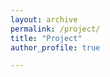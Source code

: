 ```yaml
---
layout: archive
permalink: /project/
title: "Project"
author_profile: true

---
```


<style>
.project-card {
  border: 1px solid #e0e0e0;
  border-radius: 10px;
  margin-bottom: 2em;
  padding: 1.2em 1.5em 1.2em 1.5em;
  background: #fafbfc;
  box-shadow: 0 2px 8px 0 rgba(0,0,0,0.03);
}
.project-title {
  font-size: 1.2em;
  font-weight: bold;

  <div class="project-card">
    <div class="project-title">Design, Optimization, and Manufacturing Systems for Reconfigurable Modular Soft Robots <span class="project-badge">2021-2023</span></div>
    <div style="text-align:justify;">
      This research involves designing soft robots using Computer-Aided Design (CAD) software, such as SolidWorks and Inventor. Soft robot performance is optimized using simulation software, including COMSOL and MATLAB. Additive manufacturing and molding technologies are employed to fabricate soft robots. Additionally, the connection mechanism is designed for the reconfigurable modular soft robots.
    </div>
    <div class="project-links">
      <a class="project-link-btn" href="../../files/CAD_20(6)_2023_1141-1153%20(1).pdf" target="_blank">PDF</a>
    </div>
    <img class="project-img" src="https://github.com/user-attachments/assets/cac57803-c525-4245-a089-5aa951f58cd1" alt="image" />
  </div>

  <div class="project-card">
    <div class="project-title">Data-Driven Shape Optimization Design for Auxetics Using Isogeometric Analysis <span class="project-badge">2019-2021</span></div>
    <div style="text-align:justify;">
      This project implements a back-propagation neural network (BPNN)-based design framework for petal-shaped auxetics using isogeometric analysis, and proposes a deep neural networks (DNN) framework for tetra-chiral auxetics shape optimization design. The highly nonlinear relation between the input geometry variables and the effective material properties is fitted by a data-driven method (i.e., BPNN, DNN), facilitated by the NURBS-based parametric modeling scheme with a small number of design variables. This enables an easy analytical sensitivity analysis, demonstrating high accuracy and efficiency. Optimal auxetic structures are produced using 3D printing and experimentally tested for their properties. The implementation is based on the collaboration between Matlab and TensorFlow.
    </div>
    <div class="project-links">
      <a class="project-link-btn" href="../../files/Liao 等。 - 2022 - Deep-learning-based isogeometric inverse design fo.pdf" target="_blank">PDF</a>
    </div>
    <img class="project-img" src="https://github.com/user-attachments/assets/0a9be658-006d-4ecf-9763-0bf8fa5e8d29" alt="image" />
  </div>

  <div class="project-card">
    <div class="project-title">Multiple Accelerated Methods for Mesh-based and Isogeometric Topology Optimization <span class="project-badge">2018-2019</span></div>
    <div style="text-align:justify;">
      This research proposes multilevel mesh, effective iterative methods, and local-update strategies to accelerate computing efficiency in topology optimization. For mesh-based topology optimization, the method projects density from coarse to fine meshes to accelerate convergence, adopts an initial-value-based preconditioned conjugate-gradient (PCG) method to solve the equations of Finite Element Analysis (FEA), and decreases the number of updated meshes according to their density. This results in a 35%-80% reduction in computational time compared to the classical TOP88 code. For isogeometric topology optimization, where control points are the design variables, the method applies *h*-refinement to subdivide the mesh, adopts a Multigrid conjugate gradient method (MGCG) to solve the equilibrium equation, and reduces control points according to their density. This successfully reduces 37%-93% of computational time compared to unaccelerated cases. The multiple accelerated methods perform better in large-scale cases and have general applicability for topology optimizations based on either meshes or control points.
    </div>
    <div class="project-links">
      <a class="project-link-btn" href="../../files/Liao 等。 - 2019 - A triple acceleration method for topology optimiza.pdf" target="_blank">PDF 1</a>
      <a class="project-link-btn" href="../../files/Wang 等。 - 2020 - An efficient isogeometric topology optimization us.pdf" target="_blank">PDF 2</a>
    </div>
    <img class="project-img" src="https://github.com/user-attachments/assets/217c9091-8008-496c-9bbe-a8622a355caf" alt="image" />
  </div>

  <div class="project-card">
    <div class="project-title">Graded-density Lattice Structure Optimization Design Based on Topology Optimization <span class="project-badge">2017-2018</span></div>
    <div style="text-align:justify;">
      This research proposes a multiscale topology optimization method based on the homogenization method, which generates graded-density lattice structures according to actual loads to achieve optimal performance. The method combines MATLAB with ANSYS, where optimization is performed in MATLAB and FEA computing and modeling are conducted in ANSYS. The lattice structure is rebuilt using Rhinoceros. Compared with the beam-model-based lattice optimization method from commercial software HyperWorks, the proposed method achieves better performance in mass reduction and stress distribution. The feasibility of manufacturing the lattice structure is demonstrated through 3D printing.
    </div>
    <div class="project-links">
      <a class="project-link-btn" href="../../files/Liao - 2019 - Graded-density Lattice Structure Optimization Desi.pdf" target="_blank">PDF</a>
    </div>
    <img class="project-img" src="https://github.com/user-attachments/assets/9586c63b-2e20-48eb-96da-926c93dc436e" alt="image" />
  </div>
  <div style="text-align:justify;">
    In the rapidly evolving field of soft robotics, advancements in new materials, structural designs, and conceptual frameworks have propelled the rise of soft robot technology, particularly towards a highly versatile modular architecture with vast potential applications across various industries. However, one of the main challenges in this domain is the shape-morphing issue, as existing visualization and simulation tools struggle to adequately represent the complex and continuous deformation behaviors of soft robots. Furthermore, there is a distinct lack of intuitive, user-friendly platforms for visualizing and interactively controlling the shape-shifting capabilities of these robots. In response to these challenges, this paper introduces an innovative Digital Twin (DT) system specifically designed for reconfigurable soft robots, operating within an Augmented Reality (AR) environment. This system facilitates a more natural and accurate depiction of 3D soft deformations while providing an intuitive interface for simulation. We utilize a parameterized curve-driven method to dynamically adapt the DT in the AR space, ensuring smooth transitions between various 3D shape-morphing states. We identify three fundamental shape-morphing patterns—stretching, bending, and twisting—and create advanced visualization tools to precisely demonstrate these morphological changes. To enhance real-time representation of shape-morphing, we employ sensor fusion to detect and depict the soft robot's structural changes as parameterized curves. Our system is fully operational in an AR environment, empowering users to conduct immersive examinations and simulate reconfigurations of real-world soft robotic systems.
  </div>
  <img class="project-img" src="https://github.com/user-attachments/assets/cf3e018d-424c-4e68-8caa-55c696a89710" alt="digital twin" />
  <div class="project-links">
    <a class="project-link-btn" href="https://github.com/yuanzero/DT-Reconfigurable-Soft-Robot/tree/master" target="_blank">Code</a>
    <a class="project-link-btn" href="https://www.sciencedirect.com/science/article/pii/S0166361525000508" target="_blank">Paper</a>
  </div>
</div>


- **Three-levels Digital Twin Systems for Human-Robot Interaction (2022-2023)**

 <div style="text-align: justify">
  This research focuses on the development of a novel Augmented Reality (AR)-based digital twin system for human-robot interaction in manufacturing settings, with the aim of improving efficiency, accuracy, and adaptability. A three-level approach to digital twin technology is introduced, comprising virtual twin, hybrid twin, and cognitive twin levels, each offering unique functionalities. An intuitive AR-based interface is created, enabling users to interact with the digital twin through natural gestures, thereby streamlining programming and control processes. A comprehensive human-centric user study is conducted to validate the efficacy of the proposed system in minimizing setup time, reducing errors, and enhancing overall productivity.
   
  </div>


  <div class="project-links">
    <a class="project-link-btn" href="../../files/s40974-024-00327-7%20(1).pdf" target="_blank">PDF</a>
    <a class="project-link-btn" href="https://github.com/yuanzero/MR-Human-Robot-Interaction-Hololens2" target="_blank">Code</a>
  </div>
  <img class="project-img" src="https://github.com/user-attachments/assets/65b3a29e-05fd-45bc-9034-52c65106827c" alt="image" />

- **Design, Optimization, and Manufacturing Systems for Reconfigurable Modular Soft Robots (2021-2023)**

   <div style="text-align: justify">
  This research involves designing soft robots using Computer-Aided Design (CAD) software, such as SolidWorks and Inventor. Soft robot performance is optimized using simulation software, including COMSOL and MATLAB. Additive manufacturing and molding technologies are employed to fabricate soft robots. Additionally, the connection mechanism is designed for the reconfigurable modular soft robots.
     
  </div>


  <div class="project-links">
    <a class="project-link-btn" href="../../files/CAD_20(6)_2023_1141-1153%20(1).pdf" target="_blank">PDF</a>
  </div>
  <img class="project-img" src="https://github.com/user-attachments/assets/cac57803-c525-4245-a089-5aa951f58cd1" alt="image" />

  
- **Data-Driven Shape Optimization Design for Auxetics Using Isogeometric Analysis (2019-2021)**

   <div style="text-align: justify">
  This project implements a back-propagation neural network (BPNN)-based design framework for petal-shaped auxetics using isogeometric analysis, and proposes a deep neural networks (DNN) framework for tetra-chiral auxetics shape optimization design. The highly nonlinear relation between the input geometry variables and the effective material properties is fitted by a data-driven method (i.e., BPNN, DNN), facilitated by the NURBS-based parametric modeling scheme with a small number of design variables. This enables an easy analytical sensitivity analysis, demonstrating high accuracy and efficiency. Optimal auxetic structures are produced using 3D printing and experimentally tested for their properties. The implementation is based on the collaboration between Matlab and TensorFlow.

  </div>
  

  <div class="project-links">
    <a class="project-link-btn" href="../../files/Liao 等。 - 2022 - Deep-learning-based isogeometric inverse design fo.pdf" target="_blank">PDF</a>
  </div>
  <img class="project-img" src="https://github.com/user-attachments/assets/0a9be658-006d-4ecf-9763-0bf8fa5e8d29" alt="image" />


- **Multiple Accelerated Methods for Mesh-based and Isogeometric Topology Optimization (2018-2019)**

  <div style="text-align: justify">
  This research proposes multilevel mesh, effective iterative methods, and local-update strategies to accelerate computing efficiency in topology optimization. For mesh-based topology optimization, the method projects density from coarse to fine meshes to accelerate convergence, adopts an initial-value-based preconditioned conjugate-gradient (PCG) method to solve the equations of Finite Element Analysis (FEA), and decreases the number of updated meshes according to their density. This results in a 35%-80% reduction in computational time compared to the classical TOP88 code. For isogeometric topology optimization, where control points are the design variables, the method applies *h*-refinement to subdivide the mesh, adopts a Multigrid conjugate gradient method (MGCG) to solve the equilibrium equation, and reduces control points according to their density. This successfully reduces 37%-93% of computational time compared to unaccelerated cases. The multiple accelerated methods perform better in large-scale cases and have general applicability for topology optimizations based on either meshes or control points.

  </div>


  <div class="project-links">
    <a class="project-link-btn" href="../../files/Liao 等。 - 2019 - A triple acceleration method for topology optimiza.pdf" target="_blank">PDF 1</a>
    <a class="project-link-btn" href="../../files/Wang 等。 - 2020 - An efficient isogeometric topology optimization us.pdf" target="_blank">PDF 2</a>
  </div>
  <img class="project-img" src="https://github.com/user-attachments/assets/217c9091-8008-496c-9bbe-a8622a355caf" alt="image" />



- **Graded-density Lattice Structure Optimization Design Based on Topology Optimization (2017-2018)**

  <div style="text-align: justify">
  This research proposes a multiscale topology optimization method based on the homogenization method, which generates graded-density lattice structures according to actual loads to achieve optimal performance. The method combines MATLAB with ANSYS, where optimization is performed in MATLAB and FEA computing and modeling are conducted in ANSYS. The lattice structure is rebuilt using Rhinoceros. Compared with the beam-model-based lattice optimization method from commercial software HyperWorks, the proposed method achieves better performance in mass reduction and stress distribution. The feasibility of manufacturing the lattice structure is demonstrated through 3D printing.
  
  </div>


  <div class="project-links">
    <a class="project-link-btn" href="../../files/Liao - 2019 - Graded-density Lattice Structure Optimization Desi.pdf" target="_blank">PDF</a>
  </div>
  <img class="project-img" src="https://github.com/user-attachments/assets/9586c63b-2e20-48eb-96da-926c93dc436e" alt="image" />
